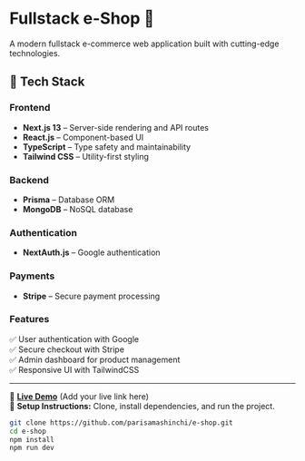 # Fullstack e-Shop 🛒

A modern fullstack e-commerce web application built with cutting-edge technologies.

## 🚀 Tech Stack

### **Frontend**
- **Next.js 13** – Server-side rendering and API routes  
- **React.js** – Component-based UI  
- **TypeScript** – Type safety and maintainability  
- **Tailwind CSS** – Utility-first styling  

### **Backend**
- **Prisma** – Database ORM  
- **MongoDB** – NoSQL database  

### **Authentication**
- **NextAuth.js** – Google authentication  

### **Payments**
- **Stripe** – Secure payment processing  

### **Features**
✅ User authentication with Google  
✅ Secure checkout with Stripe  
✅ Admin dashboard for product management  
✅ Responsive UI with TailwindCSS  

---

🔗 **[Live Demo](https://e-shop-iby8.vercel.app)** (Add your live link here)  
📌 **Setup Instructions:** Clone, install dependencies, and run the project.  

```bash
git clone https://github.com/parisamashinchi/e-shop.git
cd e-shop
npm install
npm run dev
